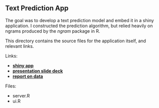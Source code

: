 ## Text Prediction App

The goal was to develop a text prediction model and embed it in a shiny application. I 
constructed the prediction algorithm, but relied heavily on ngrams produced by the *ngram* 
package in R.

This directory contains the source files for the application itself, and relevant links.

Links:
* [**shiny app**](https://r-gavin.shinyapps.io/nlp_predictor/)
* [**presentation slide deck**](http://rpubs.com/r-gavin/371426)
* [**report on data**](http://rpubs.com/r-gavin/353988)

Files:
* server.R
* ui.R
